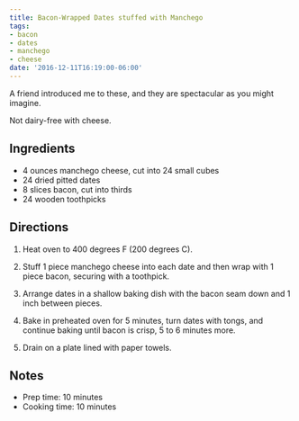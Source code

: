 ```yaml
---
title: Bacon-Wrapped Dates stuffed with Manchego
tags:
- bacon
- dates
- manchego
- cheese
date: '2016-12-11T16:19:00-06:00'
---
```

A friend introduced me to these, and they are spectacular as you might
imagine.

Not dairy-free with cheese.

## Ingredients

* 4 ounces manchego cheese, cut into 24 small cubes
* 24 dried pitted dates
* 8 slices bacon, cut into thirds
* 24 wooden toothpicks

## Directions

1. Heat oven to 400 degrees F (200 degrees C).

2. Stuff 1 piece manchego cheese into each date and then wrap with 1
   piece bacon, securing with a toothpick.

3. Arrange dates in a shallow baking dish with the bacon seam down and
   1 inch between pieces.

4. Bake in preheated oven for 5 minutes, turn dates with tongs, and
	continue baking until bacon is crisp, 5 to 6 minutes more.

5. Drain on a plate lined with paper towels.

## Notes

* Prep time: 10 minutes
* Cooking time: 10 minutes
